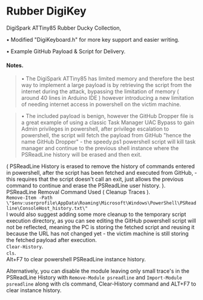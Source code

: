 # Rubber DigiKey
DigiSpark ATTiny85 Rubber Ducky Collection,

• Modified "DigiKeyboard.h" for more key support and easier writing.

• Example GitHub Payload & Script for Delivery.
   
   
#### Notes.     
   
        

> • The DigiSpark ATTiny85 has limited memory and therefore the best way to implement a large payload is by retrieving the script from the internet during the attack, bypassing the limitation of memory ( around 40 lines in Arduino IDE ) however introducing a new limitation of needing internet access in powershell on the victim machine.    
     
> • The included payload is benign, however the GitHub Dropper file is a great example of using a classic Task Manager UAC Bypass to gain Admin privileges in powershell, after privilege escalation to powershell, the script will fetch the payload from GitHub "hence the name GitHub Dropper" - the speedy.ps1 powershell script will kill task manager and continue to the previous shell instance where the PSReadLine history will be erased and then exit.

( PSReadLine History is erased to remove the history of commands entered in powershell, after the script has been fetched and executed from GitHub, - this requires that the script doesn't call an exit, just allows the previous command to continue and erase the PSReadLine user history. ).     
PSReadLine Removal Command Used ( Cleanup Traces ).   
`Remove-Item -Path \"$env:userprofile\AppData\Roaming\Microsoft\Windows\PowerShell\PSReadline\ConsoleHost_history.txt\"`      
I would also suggest adding some more cleanup to the temporary script execution directory, as you can see editing the GitHub powershell script will not be reflected, meaning the PC is storing the fetched script and reusing it because the URL has not changed yet - the victim machine is still storing the fetched payload after execution.      
`Clear-History`.    
`cls`.   
Alt+F7 to clear powershell PSReadLine instance history.

    

Alternatively, you can disable the module leaving only small trace's in the PSReadLine History with `Remove-Module psreadline` and `Import-Module psreadline` along with cls command, Clear-History command and ALT+F7 to clear instance history.
  
  





  
  
   
